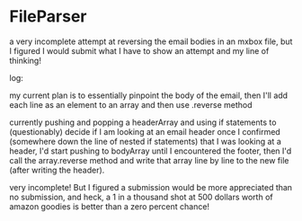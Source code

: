 # FileParser
a very incomplete attempt at reversing the email bodies in an mxbox file, but I figured I would submit what I have to show an attempt and my line of thinking!


log:

my current plan is to essentially pinpoint the body of the email, then I'll add each line as an element to an array and then use .reverse method

currently pushing and popping a headerArray and using if statements to (questionably) decide if I am looking at an email header
once I confirmed (somewhere down the line of nested if statements) that I was looking at a header, I'd start pushing to bodyArray until I encountered the footer, then I'd call the array.reverse method and write that array line by line to the new file (after writing the header).

very incomplete! But I figured a submission would be more appreciated than no submission, and heck, a 1 in a thousand shot at 500 dollars worth of amazon goodies is better than a zero percent chance!